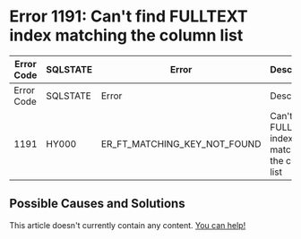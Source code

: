 
# Error 1191: Can't find FULLTEXT index matching the column list


| Error Code | SQLSTATE | Error | Description |
| --- | --- | --- | --- |
| Error Code | SQLSTATE | Error | Description |
| 1191 | HY000 | ER_FT_MATCHING_KEY_NOT_FOUND | Can't find FULLTEXT index matching the column list |




## Possible Causes and Solutions


This article doesn't currently contain any content. [You can help!](/kb/en/writing-and-editing-knowledge-base-articles/)

